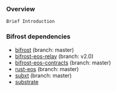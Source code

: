 ### Overview
```
Brief Introduction
```

### Bifrost dependencies
- [bifrost](https://github.com/bifrost-finance/bifrost) (branch: master)
- [bifrost-eos-relay](https://github.com/bifrost-finance/bifrost-eos-relay) (branch: v2.0)
- [bifrost-eos-contracts](https://github.com/bifrost-finance/bifrost-eos-contracts) (branch: master)
- [rust-eos](https://github.com/bifrost-finance/rust-eos) (branch: master)
- [subxt](https://github.com/paritytech/substrate-subxt) (branch: master)
- [substrate](https://github.com/paritytech/substrate)
